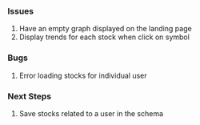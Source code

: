 ### Issues

1. Have an empty graph displayed on the landing page
2. Display trends for each stock when click on symbol

### Bugs

1. Error loading stocks for individual user

### Next Steps

1. Save stocks related to a user in the schema
